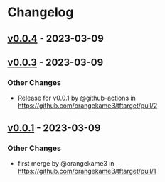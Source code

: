 # Changelog

## [v0.0.4](https://github.com/orangekame3/tftarget/compare/v0.0.3...v0.0.4) - 2023-03-09

## [v0.0.3](https://github.com/orangekame3/tftarget/compare/v0.0.2...v0.0.3) - 2023-03-09
### Other Changes
- Release for v0.0.1 by @github-actions in https://github.com/orangekame3/tftarget/pull/2

## [v0.0.1](https://github.com/orangekame3/tftarget/commits/v0.0.1) - 2023-03-09
### Other Changes
- first merge by @orangekame3 in https://github.com/orangekame3/tftarget/pull/1
